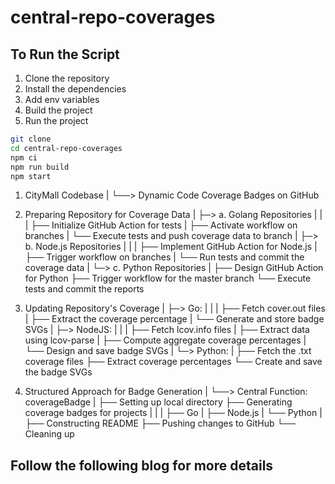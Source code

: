 # central-repo-coverages

## To Run the Script

1. Clone the repository
2. Install the dependencies
3. Add env variables
4. Build the project
5. Run the project

```bash
git clone
cd central-repo-coverages
npm ci
npm run build
npm start
```

1. CityMall Codebase
   |
   └──> Dynamic Code Coverage Badges on GitHub

2. Preparing Repository for Coverage Data
   |
   ├─> a. Golang Repositories
   | |
   | ├── Initialize GitHub Action for tests
   | ├── Activate workflow on branches
   | └── Execute tests and push coverage data to branch
   |
   ├─> b. Node.js Repositories
   | |
   | ├── Implement GitHub Action for Node.js
   | ├── Trigger workflow on branches
   | └── Run tests and commit the coverage data
   |
   └─> c. Python Repositories
   |
   ├── Design GitHub Action for Python
   ├── Trigger workflow for the master branch
   └── Execute tests and commit the reports

3. Updating Repository's Coverage
   |
   ├─> Go:
   | |
   | ├── Fetch cover.out files
   | ├── Extract the coverage percentage
   | └── Generate and store badge SVGs
   |
   ├─> NodeJS:
   | |
   | ├── Fetch lcov.info files
   | ├── Extract data using lcov-parse
   | ├── Compute aggregate coverage percentages
   | └── Design and save badge SVGs
   |
   └─> Python:
   |
   ├── Fetch the .txt coverage files
   ├── Extract coverage percentages
   └── Create and save the badge SVGs

4. Structured Approach for Badge Generation
   |
   └──> Central Function: coverageBadge
   |
   ├── Setting up local directory
   ├── Generating coverage badges for projects
   | |
   | ├── Go
   | ├── Node.js
   | └── Python
   |
   ├── Constructing README
   ├── Pushing changes to GitHub
   └── Cleaning up

## Follow the following blog for more details

